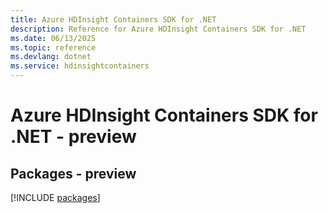 ```yaml
---
title: Azure HDInsight Containers SDK for .NET
description: Reference for Azure HDInsight Containers SDK for .NET
ms.date: 06/13/2025
ms.topic: reference
ms.devlang: dotnet
ms.service: hdinsightcontainers
---
```

# Azure HDInsight Containers SDK for .NET - preview
## Packages - preview
[!INCLUDE [packages](hdinsight-containers-index.md)]